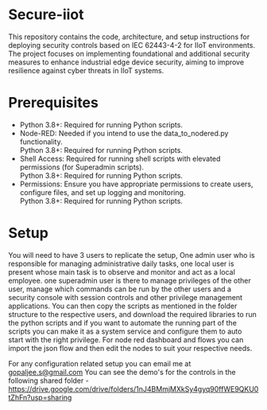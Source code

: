 # Secure-iiot
This repository contains the code, architecture, and setup instructions for deploying security controls based on IEC 62443-4-2 for IIoT environments. The project focuses on implementing foundational and additional security measures to enhance industrial edge device security, aiming to improve resilience against cyber threats in IIoT systems.

# Prerequisites
<ul>
  <li>Python 3.8+: Required for running Python scripts.</li>
  <li>Node-RED: Needed if you intend to use the data_to_nodered.py functionality.</li>Python 3.8+: Required for running Python scripts.
  <li>Shell Access: Required for running shell scripts with elevated permissions (for Superadmin scripts).</li>Python 3.8+: Required for running Python scripts.
  <li>Permissions: Ensure you have appropriate permissions to create users, configure files, and set up logging and monitoring.</li>Python 3.8+: Required for running Python scripts.
</ul>

# Setup
You will need to have 3 users to replicate the setup, One admin user who is responsible for  managing administrative daily tasks, one local user is present whose main task is to observe and monitor and act as a local employee. one superadmin user is there to manage privileges of the other user, manage which commands can be run by the other users and a security console with session controls and other privilege management applications.
You can then copy the scripts as mentioned in the folder structure to the respective users, and download the required libraries to run the python scripts and if you want to automate the running part of the scripts you can make it as a system service and configure them to auto start with the right privilege.
For node red dashboard and flows you can import the json flow and then edit the nodes to suit your respective needs.

For any configuration related setup you can email me at gopaljee.s@gmail.com
You can see the demo's for the controls in the following shared folder - https://drive.google.com/drive/folders/1nJ4BMmjMXkSy4gyq90ffWE9QKU0tZhFn?usp=sharing



